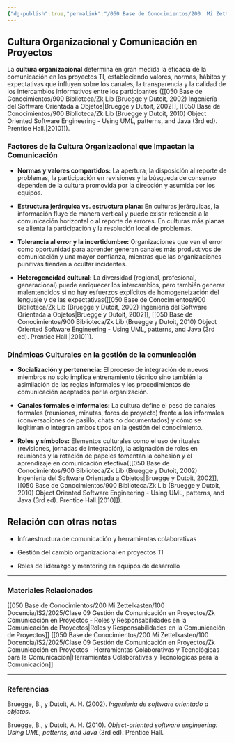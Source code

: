 ```yaml
---
{"dg-publish":true,"permalink":"/050 Base de Conocimientos/200  Mi Zettelkasten/100 Docencia/IS2/2025/Clase 09 Gestión de Comunicación en Proyectos/Zk Comunicación en Proyectos - Cultura Organizacional y Comunicación en Proyectos/","tags":["#definir"]}
---
```


## Cultura Organizacional y Comunicación en Proyectos

La **cultura organizacional** determina en gran medida la eficacia de la comunicación en los proyectos TI, estableciendo valores, normas, hábitos y expectativas que influyen sobre los canales, la transparencia y la calidad de los intercambios informativos entre los participantes ([[050 Base de Conocimientos/900 Biblioteca/Zk Lib (Bruegge y Dutoit, 2002) Ingeniería del Software Orientada a Objetos\|Bruegge y Dutoit, 2002]], [[050 Base de Conocimientos/900 Biblioteca/Zk Lib (Bruegge y Dutoit, 2010) Object Oriented Software Engineering -  Using UML, patterns, and Java (3rd ed). Prentice Hall.\|2010]]).

### Factores de la Cultura Organizacional que Impactan la Comunicación

- **Normas y valores compartidos:** La apertura, la disposición al reporte de problemas, la participación en revisiones y la búsqueda de consenso dependen de la cultura promovida por la dirección y asumida por los equipos.
    
- **Estructura jerárquica vs. estructura plana:** En culturas jerárquicas, la información fluye de manera vertical y puede existir reticencia a la comunicación horizontal o al reporte de errores. En culturas más planas se alienta la participación y la resolución local de problemas.
    
- **Tolerancia al error y la incertidumbre:** Organizaciones que ven el error como oportunidad para aprender generan canales más productivos de comunicación y una mayor confianza, mientras que las organizaciones punitivas tienden a ocultar incidentes.
    
- **Heterogeneidad cultural:** La diversidad (regional, profesional, generacional) puede enriquecer los intercambios, pero también generar malentendidos si no hay esfuerzos explícitos de homogeneización del lenguaje y de las expectativas([[050 Base de Conocimientos/900 Biblioteca/Zk Lib (Bruegge y Dutoit, 2002) Ingeniería del Software Orientada a Objetos\|Bruegge y Dutoit, 2002]], [[050 Base de Conocimientos/900 Biblioteca/Zk Lib (Bruegge y Dutoit, 2010) Object Oriented Software Engineering -  Using UML, patterns, and Java (3rd ed). Prentice Hall.\|2010]]).
    

### Dinámicas Culturales en la gestión de la comunicación

- **Socialización y pertenencia:** El proceso de integración de nuevos miembros no solo implica entrenamiento técnico sino también la asimilación de las reglas informales y los procedimientos de comunicación aceptados por la organización.
    
- **Canales formales e informales:** La cultura define el peso de canales formales (reuniones, minutas, foros de proyecto) frente a los informales (conversaciones de pasillo, chats no documentados) y cómo se legitiman o integran ambos tipos en la gestión del conocimiento.
    
- **Roles y símbolos:** Elementos culturales como el uso de rituales (revisiones, jornadas de integración), la asignación de roles en reuniones y la rotación de papeles fomentan la cohesión y el aprendizaje en comunicación efectiva([[050 Base de Conocimientos/900 Biblioteca/Zk Lib (Bruegge y Dutoit, 2002) Ingeniería del Software Orientada a Objetos\|Bruegge y Dutoit, 2002]], [[050 Base de Conocimientos/900 Biblioteca/Zk Lib (Bruegge y Dutoit, 2010) Object Oriented Software Engineering -  Using UML, patterns, and Java (3rd ed). Prentice Hall.\|2010]]).

## Relación con otras notas

- Infraestructura de comunicación y herramientas colaborativas
    
- Gestión del cambio organizacional en proyectos TI
    
- Roles de liderazgo y mentoring en equipos de desarrollo
    
---
### Materiales Relacionados
[[050 Base de Conocimientos/200  Mi Zettelkasten/100 Docencia/IS2/2025/Clase 09 Gestión de Comunicación en Proyectos/Zk Comunicación en Proyectos - Roles y Responsabilidades en la Comunicación de Proyectos\|Roles y Responsabilidades en la Comunicación de Proyectos]]
[[050 Base de Conocimientos/200  Mi Zettelkasten/100 Docencia/IS2/2025/Clase 09 Gestión de Comunicación en Proyectos/Zk Comunicación en Proyectos - Herramientas Colaborativas y Tecnológicas para la Comunicación\|Herramientas Colaborativas y Tecnológicas para la Comunicación]]

---
### Referencias

<div class="transclusion internal-embed is-loaded"><div class="markdown-embed">



Bruegge, B., y Dutoit, A. H. (2002). _Ingeniería de software orientado a objetos_. 

</div></div>


<div class="transclusion internal-embed is-loaded"><div class="markdown-embed">



Bruegge, B., y Dutoit, A. H. (2010). _Object-oriented software engineering: Using UML, patterns, and Java_ (3rd ed). Prentice Hall. 

</div></div>

